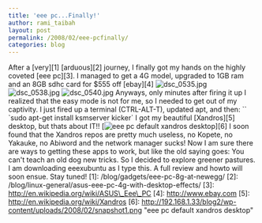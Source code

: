 ```yaml
---
title: 'eee pc...Finally!'
author: rami_taibah
layout: post
permalink: /2008/02/eee-pcfinally/
categories: blog
---
```

After a \[very\]\[1\] \[arduous\]\[2\] journey, I finally got my hands on the highly coveted \[eee pc\]\[3\]. I managed to get a 4G model, upgraded to 1GB ram and an 8GB sdhc card for $555 off \[ebay\]\[4\]
![dsc_0535.jpg](/blog/wp-content/uploads/dsc_0535.jpg)
![dsc_0538.jpg](/blog/wp-content/uploads/dsc_0538.jpg)
![dsc_0540.jpg](/blog/wp-content/uploads/dsc_0540.jpg)
Anyways, only minutes after firing it up I realized that the easy mode is not for me, so I needed to get out of my captivity. I just fired up a terminal (CTRL-ALT-T), updated apt, and then: 
\`\`
\`sudo apt-get install ksmserver kicker\`
I got my beautiful \[Xandros\]\[5\] desktop, but thats about IT!!
\[![eee pc default xandros desktop](http://192.168.1.33/blog2/wp-content/uploads/2008/02/snapshot1.png)\]\[6\]
I soon found that the Xandros repos are pretty much useless, no Kopete, no Yakauke, no Abiword and the network manager sucks! Now I am sure there are ways to getting these apps to work, but like the old saying goes: You can't teach an old dog new tricks. So I decided to explore greener pastures. I am downloading eeexubuntu as I type this. A full review and howto will soon ensue. Stay tuned!
\[1\]: /blog/gadgets/eee-pc-8g-at-newegg/
\[2\]: /blog/linux-general/asus-eee-pc-4g-with-desktop-effects/
\[3\]: http://en.wikipedia.org/wiki/ASUS\_Eee\_PC
\[4\]: http://www.ebay.com
\[5\]: http://en.wikipedia.org/wiki/Xandros
\[6\]: http://192.168.1.33/blog2/wp-content/uploads/2008/02/snapshot1.png "eee pc default xandros desktop"